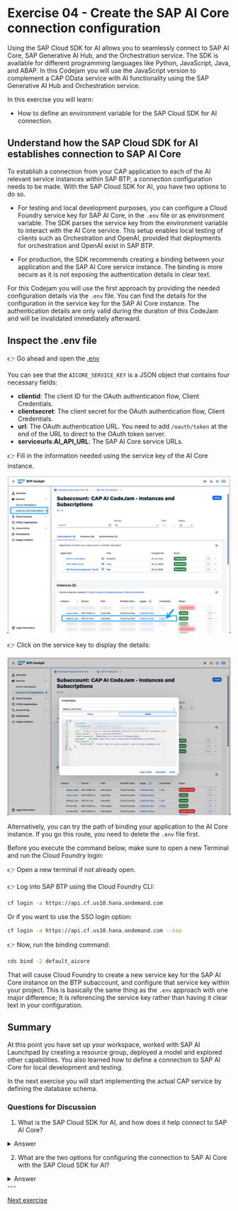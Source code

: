 # Exercise 04 - Create the SAP AI Core connection configuration

Using the SAP Cloud SDK for AI allows you to seamlessly connect to SAP AI Core, SAP Generative AI Hub, and the Orchestration service. The SDK is available for different programming languages like Python, JavaScript, Java, and ABAP. In this Codejam you will use the JavaScript version to complement a CAP OData service with AI functionality using the SAP Generative AI Hub and Orchestration service.

In this exercise you will learn:

- How to define an environment variable for the SAP Cloud SDK for AI connection.

## Understand how the SAP Cloud SDK for AI establishes connection to SAP AI Core

To establish a connection from your CAP application to each of the AI relevant service instances within SAP BTP, a connection configuration needs to be made. With the SAP Cloud SDK for AI, you have two options to do so.

- For testing and local development purposes, you can configure a Cloud Foundry service key for SAP AI Core, in the `.env` file or as environment variable. The SDK parses the service key from the environment variable to interact with the AI Core service. This setup enables local testing of clients such as Orchestration and OpenAI, provided that deployments for orchestration and OpenAI exist in SAP BTP.

- For production, the SDK recommends creating a binding between your application and the SAP AI Core service instance. The binding is more secure as it is not exposing the authentication details in clear text.

For this Codejam you will use the first approach by providing the needed configuration details via the `.env` file. You can find the details for the configuration in the service key for the SAP AI Core instance. The authentication details are only valid during the duration of this CodeJam and will be invalidated immediately afterward.

## Inspect the .env file

👉 Go ahead and open the [.env](../../project/job-posting-service/.env)

You can see that the `AICORE_SERVICE_KEY` is a JSON object that contains four necessary fields:

- **clientid**: The client ID for the OAuth authentication flow, Client Credentials.
- **clientsecret**: The client secret for the OAuth authentication flow, Client Credentials.
- **url**: The OAuth authentication URL. You need to add `/oauth/token` at the end of the URL to direct to the OAuth token server.
- **serviceurls**:**AI_API_URL**: The SAP AI Core service URLs.

👉 Fill in the information needed using the service key of the AI Core instance.

![06-aicore-sk-nav](./assets/06-aicore-sk-nav.png)

👉 Click on the service key to display the details:

![07-aicore-sk-details](./assets/07-aicore-sk-details.png)

Alternatively, you can try the path of binding your application to the AI Core instance. If you go this route, you need to delete the `.env` file first.

Before you execute the command below, make sure to open a new Terminal and run the Cloud Foundry login:

👉 Open a new terminal if not already open.

👉 Log into SAP BTP using the Cloud Foundry CLI:

```bash
cf login -a https://api.cf.us10.hana.ondemand.com
```

Or if you want to use the SSO login option:

```bash
cf login -a https://api.cf.us10.hana.ondemand.com --sso
```

👉 Now, run the binding command:

```bash
cds bind -2 default_aicore
```

That will cause Cloud Foundry to create a new service key for the SAP AI Core instance on the BTP subaccount, and configure that service key within your project. This is basically the same thing as the `.env` approach with one major difference; It is referencing the service key rather than having it clear text in your configuration.

## Summary

At this point you have set up your workspace, worked with SAP AI Launchpad by creating a resource group, deployed a model and explored other capabilities. You also learned how to define a connection to SAP AI Core for local development and testing.

In the next exercise you will start implementing the actual CAP service by defining the database schema.

### Questions for Discussion

1. What is the SAP Cloud SDK for AI, and how does it help connect to SAP AI Core?
<details><summary>Answer</summary>
   The SAP Cloud SDK for AI enables seamless integration with SAP AI Core, SAP Generative AI Hub, and the Orchestration service. It is available for multiple programming languages such as Python, JavaScript, Java, and ABAP. In this exercise, you'll use the JavaScript version to connect a CAP OData service to SAP AI functionality. The SDK helps in establishing the connection by reading authentication details from a service key or environment variables.
   </details>

2. What are the two options for configuring the connection to SAP AI Core with the SAP Cloud SDK for AI?
<details><summary>Answer</summary>

There are two ways to configure the connection:

   - For local development/testing: You can use a Cloud Foundry service key stored in the `.env` file or set it as an environment variable. This allows the SDK to parse the service key and connect to SAP AI Core for local testing, assuming the relevant AI services are deployed.

   - For production: The SDK recommends creating a binding between your application and the SAP AI Core service instance. This method is more secure, as it does not expose sensitive authentication details in clear text.
   </details>
---

[Next exercise](../05-explore-sap-hana-cloud-vector-engine/README.md)
